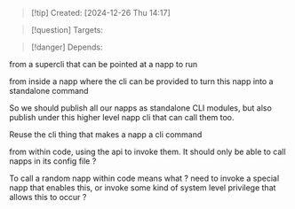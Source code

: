
>[!tip] Created: [2024-12-26 Thu 14:17]

>[!question] Targets: 

>[!danger] Depends: 

from a supercli that can be pointed at a napp to run

from inside a napp where the cli can be provided to turn this napp into a standalone command

So we should publish all our napps as standalone CLI modules, but also publish under this higher level napp cli that can call them too.

Reuse the cli thing that makes a napp a cli command

from within code, using the api to invoke them.  It should only be able to call napps in its config file ?

To call a random napp within code means what ? need to invoke a special napp that enables this, or invoke some kind of system level privilege that allows this to occur ?